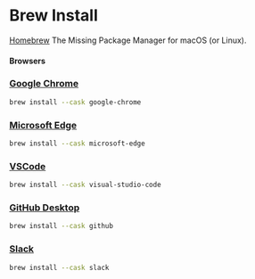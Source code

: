 # Brew Install

[Homebrew](https://brew.sh)
The Missing Package Manager for macOS (or Linux).

#### Browsers

### [Google Chrome](https://www.google.com/chrome/)

```bash
brew install --cask google-chrome
```

### [Microsoft Edge](https://www.microsoft.com/edge)

```bash
brew install --cask microsoft-edge
```

### [VSCode](https://code.visualstudio.com/)

```bash
brew install --cask visual-studio-code
```

### [GitHub Desktop](https://desktop.github.com/)

```bash
brew install --cask github
```

### [Slack](https://www.slack.com/)

```bash
brew install --cask slack
```

